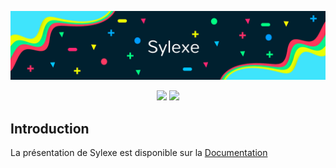 ![banner](images/sylexe-logo-zip-file/sylexe_banner.png)

<p align="center"> 
  <img src="https://img.shields.io/github/actions/workflow/status/Sylexe/SylexeRadzen/dotnet.yml?style=flat-square"/> <img src="https://img.shields.io/github/downloads/sylexe/sylexeradzen/total?style=flat-square"/>
</p>

## Introduction

La présentation de Sylexe est disponible sur la [Documentation](https://sylexe.mintlify.app/)
